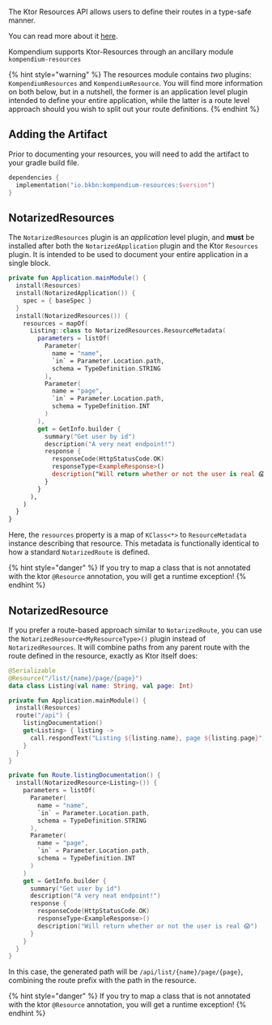 The Ktor Resources API allows users to define their routes in a type-safe manner.

You can read more about it [here](https://ktor.io/docs/type-safe-routing.html).

Kompendium supports Ktor-Resources through an ancillary module `kompendium-resources`

{% hint style="warning" %}
The resources module contains _two_ plugins: `KompendiumResources` and `KompendiumResource`. You will find more
information on both below, but in a nutshell, the former is an application level plugin intended to define your entire
application, while the latter is a route level approach should you wish to split out your route definitions.
{% endhint %}

## Adding the Artifact

Prior to documenting your resources, you will need to add the artifact to your gradle build file.

```kotlin
dependencies {
  implementation("io.bkbn:kompendium-resources:$version")
}
```

## NotarizedResources

The `NotarizedResources` plugin is an _application_ level plugin, and **must** be installed after both the
`NotarizedApplication` plugin and the Ktor `Resources` plugin. It is intended to be used to document your entire
application in a single block.

```kotlin
private fun Application.mainModule() {
  install(Resources)
  install(NotarizedApplication()) {
    spec = { baseSpec }
  }
  install(NotarizedResources()) {
    resources = mapOf(
      Listing::class to NotarizedResources.ResourceMetadata(
        parameters = listOf(
          Parameter(
            name = "name",
            `in` = Parameter.Location.path,
            schema = TypeDefinition.STRING
          ),
          Parameter(
            name = "page",
            `in` = Parameter.Location.path,
            schema = TypeDefinition.INT
          )
        ),
        get = GetInfo.builder {
          summary("Get user by id")
          description("A very neat endpoint!")
          response {
            responseCode(HttpStatusCode.OK)
            responseType<ExampleResponse>()
            description("Will return whether or not the user is real 😱")
          }
        }
      ),
    )
  }
}
```

Here, the `resources` property is a map of `KClass<*>` to `ResourceMetadata` instance describing that resource. This
metadata is functionally identical to how a standard `NotarizedRoute` is defined.

{% hint style="danger" %}
If you try to map a class that is not annotated with the ktor `@Resource` annotation, you will get a runtime exception!
{% endhint %}

## NotarizedResource

If you prefer a route-based approach similar to `NotarizedRoute`, you can use the `NotarizedResource<MyResourceType>()`
plugin instead of `NotarizedResources`. It will combine paths from any parent route with the route defined in the
resource, exactly as Ktor itself does:

```kotlin
@Serializable
@Resource("/list/{name}/page/{page}")
data class Listing(val name: String, val page: Int)

private fun Application.mainModule() {
  install(Resources)
  route("/api") {
    listingDocumentation()
    get<Listing> { listing ->
      call.respondText("Listing ${listing.name}, page ${listing.page}")
    }
  }
}

private fun Route.listingDocumentation() {
  install(NotarizedResource<Listing>()) {
    parameters = listOf(
      Parameter(
        name = "name",
        `in` = Parameter.Location.path,
        schema = TypeDefinition.STRING
      ),
      Parameter(
        name = "page",
        `in` = Parameter.Location.path,
        schema = TypeDefinition.INT
      )
    )
    get = GetInfo.builder {
      summary("Get user by id")
      description("A very neat endpoint!")
      response {
        responseCode(HttpStatusCode.OK)
        responseType<ExampleResponse>()
        description("Will return whether or not the user is real 😱")
      }
    }
  }
}
```

In this case, the generated path will be `/api/list/{name}/page/{page}`, combining the route prefix with the path in the
resource.

{% hint style="danger" %}
If you try to map a class that is not annotated with the ktor `@Resource` annotation, you will get a runtime exception!
{% endhint %}
